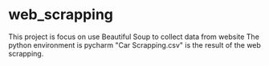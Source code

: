 # web_scrapping
This project is focus on use Beautiful Soup to collect data from website
The python environment is pycharm
"Car Scrapping.csv" is the result of the web scrapping.
